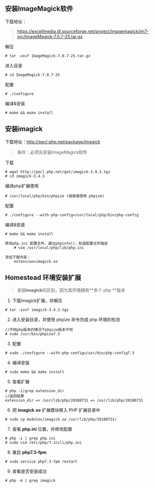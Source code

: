 ## 安装ImageMagick软件

下载地址：

> https://excellmedia.dl.sourceforge.net/project/imagemagick/im7-src/ImageMagick-7.0.7-25.tar.gz

解压
```shell
# tar -zxvf ImageMagick-7.0.7-25.tar.gz
```

进入目录
```shell
# cd ImageMagick-7.0.7-25
```

配置
```shell
# ./configure
```

编译&安装
```shell
# make && make install
```



## 安装imagick

下载地址：http://pecl.php.net/package/imagick

> 条件：必须先安装ImageMagick软件

下载

```shell
# wget http://pecl.php.net/get/imagick-3.4.3.tgz
# cd imagick-3.4.3
```

编译php扩展使用
```shell
# /usr/local/php/bin/phpize (或直接使用 phpize)
```
配置
```shell
# ./configure --with-php-config=/usr/local/php/bin/php-config
```

编译&安装
```
# make && make install

修改php.ini 配置文件，通过phpinfo()，知道配置文件路径
    # vim /usr/local/php/lib/php.ini

添加下面内容：
    extension=imagick.so
```



## Homestead 环境安装扩展

> 安装**imagick**的区别，因为其环境拥有**多个 php **版本

1. 下载imagick扩展，并解压

```shell
# tar -zxvf imagick-3.4.3.tgz
```

2. 进入安装目录，并使用 phpize 命令完成 php 环境的检测

```shell
//不同php版本的情况下phpize版本不同
# sudo /usr/bin/phpize7.3 
```

3. 配置

```shell
# sudo ./configure --with-php-config=/usr/bin/php-config7.3
```

4. 编译安装

```shell
# sudo make && make install
```

5. 查看扩展

```
# php -i|grep extension_dir
//返回结果
extension_dir => /usr/lib/php/20180731 => /usr/lib/php/20180731
```

6. 把 **imagick.so** 扩展模块移入 PHP 扩展目录中

```shell
# sudo cp modules/imagick.so /usr/lib/php/20180731/
```

7. 查看 **php.ini** 位置，并修改配置

```shell
# php -i | grep php.ini
# sudo vim /etc/php/7.3/cli/php.ini
```

8. 重启 **php7.3-fpm**

```shell
# sudo service php7.3-fpm restart
```

9. 查看是否安装成功

```shell
# php -m | grep imagick
```

